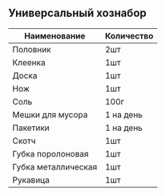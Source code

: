 ## Универсальный хознабор

| Наименование        | Количество |
|---------------------|------------|
| Половник            | 2шт        |
| Клеенка             | 1шт        |
| Доска               | 1шт        |
| Нож                 | 1шт        |
| Соль                | 100г       |
| Мешки для мусора    | 1 на день  |
| Пакетики            | 1 на день  |
| Скотч               | 1шт        |
| Губка поролоновая   | 1шт        |
| Губка металлическая | 1шт        |
| Рукавица            | 1шт        |


